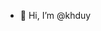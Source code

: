- 👋 Hi, I’m @khduy
<!---
khduy/khduy is a ✨ special ✨ repository because its `README.md` (this file) appears on your GitHub profile.
You can click the Preview link to take a look at your changes.
--->
